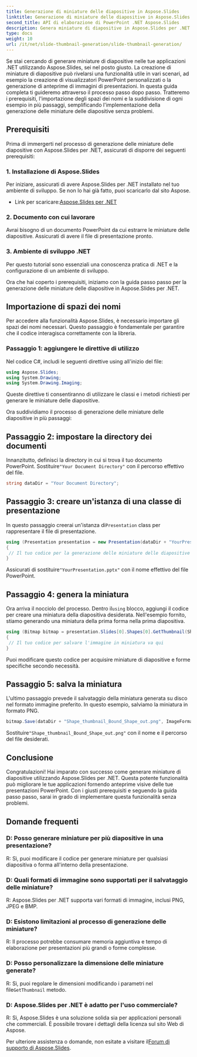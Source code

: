 ```yaml
---
title: Generazione di miniature delle diapositive in Aspose.Slides
linktitle: Generazione di miniature delle diapositive in Aspose.Slides
second_title: API di elaborazione di PowerPoint .NET Aspose.Slides
description: Genera miniature di diapositive in Aspose.Slides per .NET con guida passo passo ed esempi di codice. Personalizza l'aspetto e salva le miniature. Migliora le anteprime delle presentazioni.
type: docs
weight: 10
url: /it/net/slide-thumbnail-generation/slide-thumbnail-generation/
---
```


Se stai cercando di generare miniature di diapositive nelle tue applicazioni .NET utilizzando Aspose.Slides, sei nel posto giusto. La creazione di miniature di diapositive può rivelarsi una funzionalità utile in vari scenari, ad esempio la creazione di visualizzatori PowerPoint personalizzati o la generazione di anteprime di immagini di presentazioni. In questa guida completa ti guideremo attraverso il processo passo dopo passo. Tratteremo i prerequisiti, l'importazione degli spazi dei nomi e la suddivisione di ogni esempio in più passaggi, semplificando l'implementazione della generazione delle miniature delle diapositive senza problemi.

## Prerequisiti

Prima di immergerti nel processo di generazione delle miniature delle diapositive con Aspose.Slides per .NET, assicurati di disporre dei seguenti prerequisiti:

### 1. Installazione di Aspose.Slides
Per iniziare, assicurati di avere Aspose.Slides per .NET installato nel tuo ambiente di sviluppo. Se non lo hai già fatto, puoi scaricarlo dal sito Aspose.

-  Link per scaricare:[Aspose.Slides per .NET](https://releases.aspose.com/slides/net/)

### 2. Documento con cui lavorare
Avrai bisogno di un documento PowerPoint da cui estrarre le miniature delle diapositive. Assicurati di avere il file di presentazione pronto.

### 3. Ambiente di sviluppo .NET
Per questo tutorial sono essenziali una conoscenza pratica di .NET e la configurazione di un ambiente di sviluppo.

Ora che hai coperto i prerequisiti, iniziamo con la guida passo passo per la generazione delle miniature delle diapositive in Aspose.Slides per .NET.

## Importazione di spazi dei nomi

Per accedere alla funzionalità Aspose.Slides, è necessario importare gli spazi dei nomi necessari. Questo passaggio è fondamentale per garantire che il codice interagisca correttamente con la libreria.

### Passaggio 1: aggiungere le direttive di utilizzo

Nel codice C#, includi le seguenti direttive using all'inizio del file:

```csharp
using Aspose.Slides;
using System.Drawing;
using System.Drawing.Imaging;
```

Queste direttive ti consentiranno di utilizzare le classi e i metodi richiesti per generare le miniature delle diapositive.

Ora suddividiamo il processo di generazione delle miniature delle diapositive in più passaggi:

## Passaggio 2: impostare la directory dei documenti

 Innanzitutto, definisci la directory in cui si trova il tuo documento PowerPoint. Sostituire`"Your Document Directory"` con il percorso effettivo del file.

```csharp
string dataDir = "Your Document Directory";
```

## Passaggio 3: creare un'istanza di una classe di presentazione

 In questo passaggio creerai un'istanza di`Presentation` class per rappresentare il file di presentazione.

```csharp
using (Presentation presentation = new Presentation(dataDir + "YourPresentation.pptx"))
{
 // Il tuo codice per la generazione delle miniature delle diapositive va qui
}
```

 Assicurati di sostituire`"YourPresentation.pptx"` con il nome effettivo del file PowerPoint.

## Passaggio 4: genera la miniatura

 Ora arriva il nocciolo del processo. Dentro il`using` blocco, aggiungi il codice per creare una miniatura della diapositiva desiderata. Nell'esempio fornito, stiamo generando una miniatura della prima forma nella prima diapositiva.

```csharp
using (Bitmap bitmap = presentation.Slides[0].Shapes[0].GetThumbnail(ShapeThumbnailBounds.Appearance, 1, 1))
{
 // Il tuo codice per salvare l'immagine in miniatura va qui
}
```

Puoi modificare questo codice per acquisire miniature di diapositive e forme specifiche secondo necessità.

## Passaggio 5: salva la miniatura

L'ultimo passaggio prevede il salvataggio della miniatura generata su disco nel formato immagine preferito. In questo esempio, salviamo la miniatura in formato PNG.

```csharp
bitmap.Save(dataDir + "Shape_thumbnail_Bound_Shape_out.png", ImageFormat.Png);
```

 Sostituire`"Shape_thumbnail_Bound_Shape_out.png"` con il nome e il percorso del file desiderati.

## Conclusione

Congratulazioni! Hai imparato con successo come generare miniature di diapositive utilizzando Aspose.Slides per .NET. Questa potente funzionalità può migliorare le tue applicazioni fornendo anteprime visive delle tue presentazioni PowerPoint. Con i giusti prerequisiti e seguendo la guida passo passo, sarai in grado di implementare questa funzionalità senza problemi.

## Domande frequenti

### D: Posso generare miniature per più diapositive in una presentazione?
R: Sì, puoi modificare il codice per generare miniature per qualsiasi diapositiva o forma all'interno della presentazione.

### D: Quali formati di immagine sono supportati per il salvataggio delle miniature?
R: Aspose.Slides per .NET supporta vari formati di immagine, inclusi PNG, JPEG e BMP.

### D: Esistono limitazioni al processo di generazione delle miniature?
R: Il processo potrebbe consumare memoria aggiuntiva e tempo di elaborazione per presentazioni più grandi o forme complesse.

### D: Posso personalizzare la dimensione delle miniature generate?
 R: Sì, puoi regolare le dimensioni modificando i parametri nel file`GetThumbnail` metodo.

### D: Aspose.Slides per .NET è adatto per l'uso commerciale?
R: Sì, Aspose.Slides è una soluzione solida sia per applicazioni personali che commerciali. È possibile trovare i dettagli della licenza sul sito Web di Aspose.

 Per ulteriore assistenza o domande, non esitate a visitare il[Forum di supporto di Aspose.Slides](https://forum.aspose.com/).